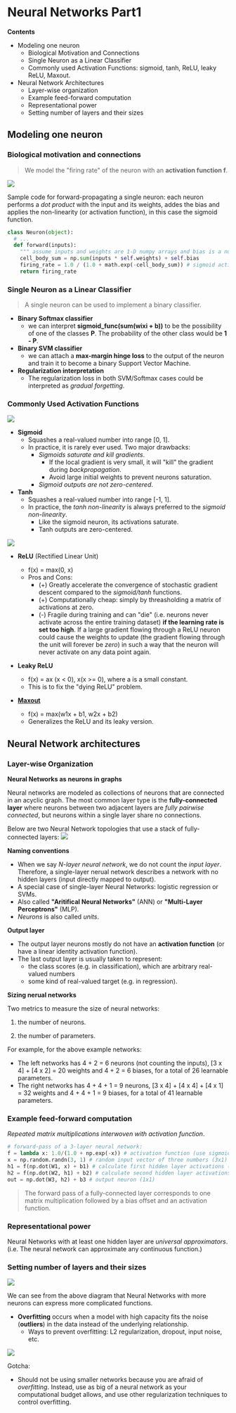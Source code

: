 # Neural Networks Part1

**Contents**
* Modeling one neuron
    * Biological Motivation and Connections
    * Single Neuron as a Linear Classifier
    * Commonly used Activation Functions: sigmoid, tanh, ReLU, leaky ReLU, Maxout.
* Neural Network Architectures
    * Layer-wise organization
    * Example feed-forward computation
    * Representational power
    * Setting number of layers and their sizes


## Modeling one neuron

### Biological motivation and connections
> We model the "firing rate" of the neuron with an **activation function f**.

![](img/neuron_model.png)

Sample code for forward-propagating a single neuron: each neuron performs a *dot product* with the input and its weights, addes the bias and applies the non-linearity (or activation function), in this case the sigmoid function.

```python
class Neuron(object):
  # ... 
  def forward(inputs):
    """ assume inputs and weights are 1-D numpy arrays and bias is a number """
    cell_body_sum = np.sum(inputs * self.weights) + self.bias
    firing_rate = 1.0 / (1.0 + math.exp(-cell_body_sum)) # sigmoid activation function
    return firing_rate
```

### Single Neuron as a Linear Classifier
> A single neuron can be used to implement a binary classifier.

* **Binary Softmax classifier**
    - we can interpret **sigmoid_func(sum(wixi + b))** to be the possibility of one of the classes **P**. The probability of the other class would be **1 - P**.
* **Binary SVM classifier**
    - we can attach a **max-margin hinge loss** to the output of the neuron and train it to become a binary Support Vector Machine.
* **Regularization interpretation**
    - The regularization loss in both SVM/Softmax cases could be interpreted as *gradual forgetting*.

### Commonly Used Activation Functions
![](img/activation_functions.png)

* **Sigmoid**
    - Squashes a real-valued number into range [0, 1].
    - In practice, it is rarely ever used. Two major drawbacks:
        - *Sigmoids saturate and kill gradients*. 
            - If the local gradient is very small, it will "kill" the gradient during *backpropagation*.
            - Avoid large initial weights to prevent neurons saturation.
        - *Sigmoid outputs are not zero-centered*. 
* **Tanh**
    - Squashes a real-valued number into range [-1, 1].
    - In practice, the *tanh non-linearity* is always preferred to the *sigmoid non-linearity*.
        - Like the sigmoid neuron, its activations saturate.
        - Tanh outputs are zero-centered.

![](img/activation_functions2.png)
* **ReLU** (Rectified Linear Unit)
    - f(x) = max(0, x)
    - Pros and Cons:
        - (+) Greatly accelerate the convergence of stochastic gradient descent compared to the *sigmoid/tanh* functions.
        - (+) Computationally cheap: simply by threasholding a matrix of activations at zero.
        - (-) Fragile during training and can "die" (i.e. neurons never activate across the entire training dataset) **if the learning rate is set too high**. If a large gradient flowing through a ReLU neuron could cause the weights to update (the gradient flowing through the unit will forever be *zero*) in such a way that the neuron will never activate on any data point again.

* **Leaky ReLU**
    - f(x) = ax (x < 0), x(x >= 0), where a is a small constant.
    - This is to fix the "dying ReLU" problem.

* [**Maxout**](http://www-etud.iro.umontreal.ca/~goodfeli/maxout.html)
    - f(x) = max(w1x + b1, w2x + b2)
    - Generalizes the ReLU and its leaky version.


## Neural Network architectures

### Layer-wise Organization
**Neural Networks as neurons in graphs**

Neural networks are modeled as collections of neurons that are connected in an acyclic graph. The most common layer type is the **fully-connected layer** where neurons between two adjacent layers are *fully pairwise connected*, but neurons within a single layer share no connections.

Below are two Neural Network topologies that use a stack of fully-connected layers:
![](img/fully_connected_layers.png)

**Naming conventions**
* When we say *N-layer neural network*, we do not count the *input layer*. Therefore, a single-layer nerual network describes a network with no hidden layers (input directly mapped to output).
* A special case of single-layer Neural Networks: logistic regression or SVMs.
* Also called **"Aritifical Neural Networks"** (ANN) or **"Multi-Layer Perceptrons"** (MLP).
* *Neurons* is also called *units*.

**Output layer**
* The output layer neurons mostly do not have an **activation function** (or have a linear identity activation function).
* The last output layer is usually taken to represent:
    - the class scores (e.g. in classification), which are arbitrary real-valued numbers
    - some kind of real-valued target (e.g. in regression).

**Sizing nerual networks**

Two metrics to measure the size of neural networks:

1. the number of neurons.

2. the number of parameters.

For example, for the above example networks:
* The left networks has 4 + 2 = 6 neurons (not counting the inputs), [3 x 4] + [4 x 2] = 20 weights and 4 + 2 = 6 biases, for a total of 26 learnable parameters.
* The right networks has 4 + 4 + 1 = 9 neurons, [3 x 4] + [4 x 4] + [4 x 1] = 32 weights and 4 + 4 + 1 = 9 biases, for a total of 41 learnable parameters.


### Example feed-forward computation
*Repeated matrix multiplications interwoven with activation function*.
```python
# forward-pass of a 3-layer neural network:
f = lambda x: 1.0/(1.0 + np.exp(-x)) # activation function (use sigmoid)
x = np.random.randn(3, 1) # random input vector of three numbers (3x1)
h1 = f(np.dot(W1, x) + b1) # calculate first hidden layer activations (4x1)
h2 = f(np.dot(W2, h1) + b2) # calculate second hidden layer activations (4x1)
out = np.dot(W3, h2) + b3 # output neuron (1x1)
```
> The forward pass of a fully-connected layer corresponds to one matrix multiplication followed by a bias offset and an activation function.

### Representational power
Neural Networks with at least one hidden layer are *universal approximators*. (i.e. The neural network can approximate any continuous function.)

### Setting number of layers and their sizes
![](img/layers_sizes.png)

We can see from the above diagram that Neural Networks with more neurons can express more complicated functions.
* **Overfitting** occurs when a model with high capacity fits the noise (**outliers**) in the data instead of the underlying relationship.
    - Ways to prevent overfitting: L2 regularization, dropout, input noise, etc.

![](img/regularization.png)

Gotcha:
* Should not be using smaller networks because you are afraid of *overfitting*. Instead, use as big of a neural network as your computational budget allows, and use other regularization techniques to control overfitting.

